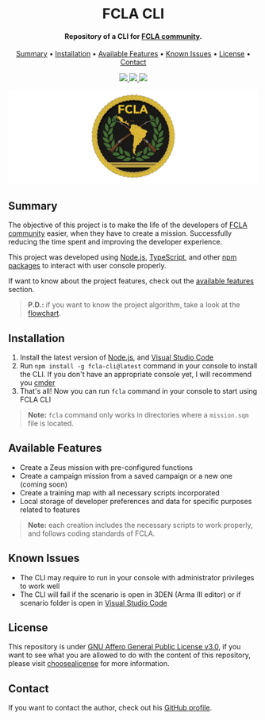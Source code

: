 <h1 align="center">
    FCLA CLI
</h1>

<h4 align="center">
    Repository of a CLI for <a href="https://arma3clanfcla.wixsite.com/fcla" target="_blank">FCLA community<a>.
</h4>

<p align="center">
    <a href="#----summary">Summary</a> •
    <a href="#----installation">Installation</a> •
    <a href="#----available-features">Available Features</a> •
    <a href="#----known-issues">Known Issues</a> •
    <a href="#----license">License</a> •
    <a href="#----contact">Contact</a>
</p>

<p align="center">
    <a href="https://www.npmjs.com/package/fcla-cli">
        <img src="https://badgen.net/static/npm/v1.0.0/blue">
    </a>
    <a href="./LICENSE">
        <img src="https://badgen.net/static/license/AGPLv3/blue">
    </a>
    <a href="./README.es-419.md">
        <img src="https://badgen.net/static/lang/spanish/purple">
    </a>
</p>

<p align="center">
    <img src="./.github/fcla-logo.png" width="625">
</p>

<h2>
    Summary
</h2>
<p>
    The objective of this project is to make the life of the developers of <a href="https://arma3clanfcla.wixsite.com/fcla" target="_blank">FCLA community<a> easier, when they have to create a mission. Successfully reducing the time spent and improving the developer experience.
</p>
<p>
    This project was developed using <a href="https://nodejs.org/" target="_blank">Node.js<a>, <a href="https://www.typescriptlang.org/" target="_blank">TypeScript<a>, and other <a href="./package.json" target="_blank">npm packages<a> to interact with user console properly.
</p>
<p>
    If want to know about the project features, check out the <a href="#----available-features">available features</a> section.
</p>

> **P.D.:** if you want to know the project algorithm, take a look at the <a href="./docs/flowchart.png">flowchart</a>.

<h2>
    Installation
</h2>
<ol>
    <li>Install the latest version of <a href="https://nodejs.org/" target="_blank">Node.js<a>, and <a href="https://code.visualstudio.com/" target="_blank">Visual Studio Code</a></li>
    <li>Run <code>npm install -g fcla-cli@latest</code> command in your console to install the CLI. If you don't have an appropriate console yet, I will recommend you <a href="https://cmder.app/" target="_blank">cmder<a></li>
    <li>That's all! Now you can run <code>fcla</code> command in your console to start using FCLA CLI</li>
</ol>

> **Note:** `fcla` command only works in directories where a `mission.sqm` file is located.

<h2>
    Available Features
</h2>
<ul>
    <li>Create a Zeus mission with pre-configured functions</li>
    <li>Create a campaign mission from a saved campaign or a new one (coming soon)</li>
    <li>Create a training map with all necessary scripts incorporated</li>
    <li>Local storage of developer preferences and data for specific purposes related to features</li>
</ul>

> **Note:** each creation includes the necessary scripts to work properly, and follows coding standards of FCLA.

<h2>
    Known Issues
</h2>
<ul>
    <li>The CLI may require to run in your console with administrator privileges to work well</li>
    <li>The CLI will fail if the scenario is open in 3DEN (Arma III editor) or if scenario folder is open in <a href="https://code.visualstudio.com/" target="_blank">Visual Studio Code</a></li>
</ul>

<h2>
    License
</h2>
<p>
    This repository is under <a href="./LICENSE" target="_blank">GNU Affero General Public License v3.0</a>, if you want to see what you are allowed to do with the content of this repository, please visit <a href="https://choosealicense.com/licenses/" target="_blank">choosealicense</a> for more information.
</p>

<h2>
    Contact
</h1>
<p>
    If you want to contact the author, check out his <a href="https://github.com/hozlucas28" target="_blank">GitHub profile</a>.
</p>
